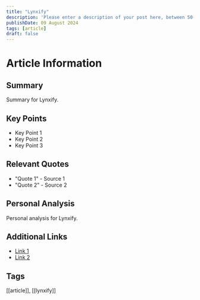 ```yaml
---
title: "Lynxify"
description: 'Please enter a description of your post here, between 50-160 chars!'
publishDate: 09 August 2024
tags: [article]
draft: false
---
```




# Article Information

## Summary
Summary for Lynxify.

## Key Points
- Key Point 1
- Key Point 2
- Key Point 3

## Relevant Quotes
- "Quote 1" - Source 1
- "Quote 2" - Source 2

## Personal Analysis
Personal analysis for Lynxify.

## Additional Links
- [Link 1](#)
- [Link 2](#)

## Tags
[[article]], [[lynxify]]
